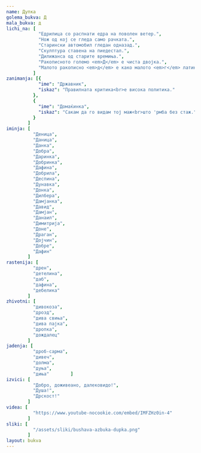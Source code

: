 ```yaml
---
name: Дупка
golema_bukva: Д
mala_bukva: д
lichi_na: [
            "Едрилица со распнати едра на поволен ветер.",
            "Нож од кој се гледа само рачката.",
            "Старински автомобил гледан одназад.",
            "Скулптура ставена на пиедестал.",
            "Дилижанса од старите времиња.",
            "Ракописното големо <em>Д</em> е чиста двојка.",
            "Малото ракописно <em>д</em> е како малото <em>г</em> латиница. Глава да те заболи од компликации.",
          ]
zanimanja: [{
            "ime": "Државник",
            "iskaz": "Правилната критика<br>е висока политика."
          },
          {
            "ime": "Домаќинка",
            "iskaz": "Сакам да го видам тој маж<br>што 'рмба без стаж."
          }
        ]
iminja: [
          "Деница",
          "Даница",
          "Данка",
          "Добра",
          "Даринка",
          "Добринка",
          "Дафина",
          "Добрила",
          "Деспина",
          "Дунавка",
          "Донка",
          "Дилбера",
          "Дамјанка",
          "Давид",
          "Дамјан",
          "Данаил",
          "Димитрија",
          "Доне",
          "Драган",
          "Дојчин",
          "Добре",
          "Дафин"
        ]
rastenija: [
          "дрен",
          "детелина",
          "даб",
          "дафина",
          "дебелика"
        ]
zhivotni: [
          "дивокоза",
          "дрозд",
          "дива свиња",
          "дива пајка",
          "дропка",
          "дождалец"
        ]
jadenja: [
          "дроб-сарма",
          "дивеч",
          "долма",
          "дуња",
          "диња"        ]
izvici: [
          "Добро, доживеано, далековидо!",
          "Душа!",
          "Дрскост!"
        ]
videa: [
          "https://www.youtube-nocookie.com/embed/IMFZHz0in-4"
        ]
sliki: [
          "/assets/sliki/bushava-azbuka-dupka.png"
        ]
layout: bukva
---
```

